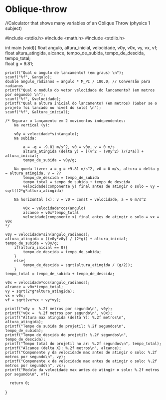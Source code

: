 # Oblique-throw
//Calculator that shows many variables of an Oblique Throw (physics 1 subject)

#include <stdio.h>
#include <math.h>
#include <stdlib.h>

  int main (void){
    float angulo, altura_inicial, velocidade, v0y, v0x, vy, vx, vf;
	float altura_atingida, alcance, tempo_de_subida, tempo_de_descida, tempo_total;  
    float g = 9.81;

    printf("Qual o angulo de lancamento? (em graus) \n");
    scanf("%f", &angulo);
    double angulo_radianos = angulo * M_PI / 180.0; // Conversão para radianos
    printf("Qual o modulo do vetor velocidade do lancamento? (em metros por segundo) \n");
    scanf("%f", &velocidade);
	printf("Qual a altura inicial do lancamento? (em metros) (Saber se o projeto foi lancado no nivel do solo) \n");
    scanf("%f", &altura_inicial);	
	 
	/* Separar o lançamento em 2 movimentos independentes:
		Na vertical (y):
		
		v0y = velocidade*sin(angulo);
		Na subida:
		
			a = -g = -9.81 m/s^2, v0 = v0y, v = 0 m/s
			altura_atingida (delta y) = [(v^2 - (v0y^2) )/(2*a)] + altura_inicial;
			tempo_de_subida = v0y/g;  
			                                 
		Na queda livre: a = g = +9.81 m/s^2, v0 = 0 m/s, altura = delta y = altura_atingida, v = ??
			tempo_de_descida = tempo_de_subida
			tempo_total = tempo_de_subida + tempo_de_descida
			velocidade(componente y) final antes de atingir o solo = vy = sqrt((2*g*altura_atingida)
		
		Na horizontal (x): v = v0 = const = velocidade, a = 0 m/s^2
	
			v0x = velocidade*cos(angulo)
			alcance = v0x*tempo_total
			velocidade(componente x) final antes de atingir o solo = vx = v0x
	*/
	  
	v0y = velocidade*sin(angulo_radianos);
	altura_atingida = ((v0y*v0y) / (2*g)) + altura_inicial;
	tempo_de_subida = v0y/g;
		if(altura_inicial == 0){
			tempo_de_descida = tempo_de_subida;
		}
		else{
			tempo_de_descida = sqrt(altura_atingida / (g/2));
		}
	tempo_total = tempo_de_subida + tempo_de_descida;
	 
	v0x = velocidade*cos(angulo_radianos);
	alcance = v0x*tempo_total;
	vy = sqrt(2*g*altura_atingida);
	vx = v0x;
	vf = sqrt(vx*vx + vy*vy);
	
	printf("v0y =  %.2f metros por segundo\n", v0y);
	printf("v0x =  %.2f metros por segundo\n", v0x);
	printf("Altura max atingida (delta Y): %.2f metros\n", altura_atingida);
	printf("Tempo de subida do projetil: %.2f segundos\n", tempo_de_subida);
	printf("Tempo de descida do projetil: %.2f segundos\n", tempo_de_descida);
	printf("Tempo total do projetil no ar: %.2f segundos\n", tempo_total);
	printf("Alcance (delta X): %.2f metros\n", alcance);
	printf("Componente y da velocidade max antes de atingir o solo: %.2f metros por segundo\n", vy);
	printf("Componente x da velocidade max antes de atingir o solo: %.2f metros por segundo\n", vx);
	printf("Modulo da velocidade max antes de atingir o solo: %.2f metros por segundo\n", vf);
	  
	  return 0;
  }
